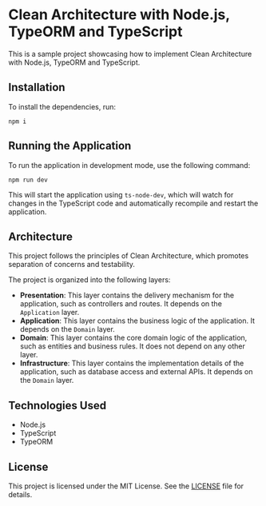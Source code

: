 # Clean Architecture with Node.js, TypeORM and TypeScript

This is a sample project showcasing how to implement Clean Architecture with Node.js, TypeORM and TypeScript.

## Installation

To install the dependencies, run:

```
npm i
```

## Running the Application

To run the application in development mode, use the following command:

```
npm run dev
```

This will start the application using `ts-node-dev`, which will watch for changes in the TypeScript code and automatically recompile and restart the application.

## Architecture

This project follows the principles of Clean Architecture, which promotes separation of concerns and testability.

The project is organized into the following layers:

- **Presentation**: This layer contains the delivery mechanism for the application, such as controllers and routes. It depends on the `Application` layer.
- **Application**: This layer contains the business logic of the application. It depends on the `Domain` layer.
- **Domain**: This layer contains the core domain logic of the application, such as entities and business rules. It does not depend on any other layer.
- **Infrastructure**: This layer contains the implementation details of the application, such as database access and external APIs. It depends on the `Domain` layer.

## Technologies Used

- Node.js
- TypeScript
- TypeORM

## License

This project is licensed under the MIT License. See the [LICENSE](LICENSE) file for details.